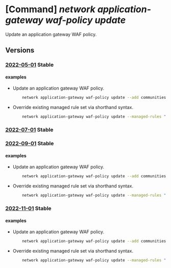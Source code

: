 # [Command] _network application-gateway waf-policy update_

Update an application gateway WAF policy.

## Versions

### [2022-05-01](/Resources/mgmt-plane/L3N1YnNjcmlwdGlvbnMve30vcmVzb3VyY2Vncm91cHMve30vcHJvdmlkZXJzL21pY3Jvc29mdC5uZXR3b3JrL2FwcGxpY2F0aW9uZ2F0ZXdheXdlYmFwcGxpY2F0aW9uZmlyZXdhbGxwb2xpY2llcy97fQ==/2022-05-01.xml) **Stable**

<!-- mgmt-plane /subscriptions/{}/resourcegroups/{}/providers/microsoft.network/applicationgatewaywebapplicationfirewallpolicies/{} 2022-05-01 -->

#### examples

- Update an application gateway WAF policy.
    ```bash
        network application-gateway waf-policy update --add communities='12076:5010' --name MyApplicationGatewayWAFPolicy --resource-group MyResourceGroup
    ```

- Override existing managed rule set via shorthand syntax.
    ```bash
        network application-gateway waf-policy update --managed-rules "{managed-rule-sets:[{rule-group-overrides:[{rule-group-name:REQUEST-921-PROTOCOL-ATTACK,rules:[{rule-id:921100},{rule-id:921100}]}],rule-set-type:OWASP,rule-set-version:3.0}]}"
    ```

### [2022-07-01](/Resources/mgmt-plane/L3N1YnNjcmlwdGlvbnMve30vcmVzb3VyY2Vncm91cHMve30vcHJvdmlkZXJzL21pY3Jvc29mdC5uZXR3b3JrL2FwcGxpY2F0aW9uZ2F0ZXdheXdlYmFwcGxpY2F0aW9uZmlyZXdhbGxwb2xpY2llcy97fQ==/2022-07-01.xml) **Stable**

<!-- mgmt-plane /subscriptions/{}/resourcegroups/{}/providers/microsoft.network/applicationgatewaywebapplicationfirewallpolicies/{} 2022-07-01 -->

### [2022-09-01](/Resources/mgmt-plane/L3N1YnNjcmlwdGlvbnMve30vcmVzb3VyY2Vncm91cHMve30vcHJvdmlkZXJzL21pY3Jvc29mdC5uZXR3b3JrL2FwcGxpY2F0aW9uZ2F0ZXdheXdlYmFwcGxpY2F0aW9uZmlyZXdhbGxwb2xpY2llcy97fQ==/2022-09-01.xml) **Stable**

<!-- mgmt-plane /subscriptions/{}/resourcegroups/{}/providers/microsoft.network/applicationgatewaywebapplicationfirewallpolicies/{} 2022-09-01 -->

#### examples

- Update an application gateway WAF policy.
    ```bash
        network application-gateway waf-policy update --add communities='12076:5010' --name MyApplicationGatewayWAFPolicy --resource-group MyResourceGroup
    ```

- Override existing managed rule set via shorthand syntax.
    ```bash
        network application-gateway waf-policy update --managed-rules "{managed-rule-sets:[{rule-group-overrides:[{rule-group-name:REQUEST-921-PROTOCOL-ATTACK,rules:[{rule-id:921100},{rule-id:921100}]}],rule-set-type:OWASP,rule-set-version:3.0}]}"
    ```

### [2022-11-01](/Resources/mgmt-plane/L3N1YnNjcmlwdGlvbnMve30vcmVzb3VyY2Vncm91cHMve30vcHJvdmlkZXJzL21pY3Jvc29mdC5uZXR3b3JrL2FwcGxpY2F0aW9uZ2F0ZXdheXdlYmFwcGxpY2F0aW9uZmlyZXdhbGxwb2xpY2llcy97fQ==/2022-11-01.xml) **Stable**

<!-- mgmt-plane /subscriptions/{}/resourcegroups/{}/providers/microsoft.network/applicationgatewaywebapplicationfirewallpolicies/{} 2022-11-01 -->

#### examples

- Update an application gateway WAF policy.
    ```bash
        network application-gateway waf-policy update --add communities='12076:5010' --name MyApplicationGatewayWAFPolicy --resource-group MyResourceGroup
    ```

- Override existing managed rule set via shorthand syntax.
    ```bash
        network application-gateway waf-policy update --managed-rules "{managed-rule-sets:[{rule-group-overrides:[{rule-group-name:REQUEST-921-PROTOCOL-ATTACK,rules:[{rule-id:921100},{rule-id:921100}]}],rule-set-type:OWASP,rule-set-version:3.0}]}"
    ```

